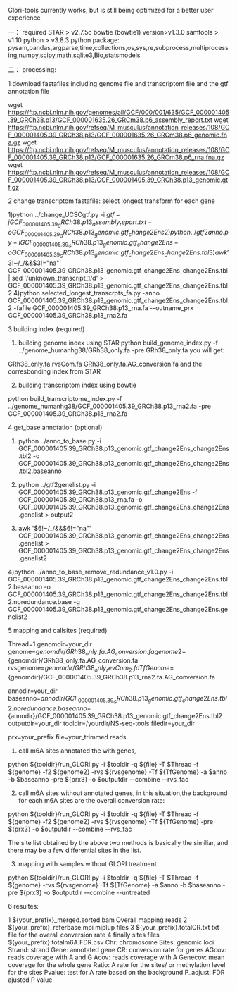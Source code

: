 Glori-tools currently works, but is still being optimized for a better user experience

一： required
STAR > v2.7.5c
bowtie (bowtie1) version>v1.3.0
samtools > v1.10
python > v3.8.3
python package: 
pysam,pandas,argparse,time,collections,os,sys,re,subprocess,multiprocessing,numpy,scipy,math,sqlite3,Bio,statsmodels


二： processing:

1 download fastafiles including genome file and transcriptom file and the gtf annotation file


wget https://ftp.ncbi.nlm.nih.gov/genomes/all/GCF/000/001/635/GCF_000001405.39_GRCh38.p13/GCF_000001635.26_GRCm38.p6_assembly_report.txt
wget https://ftp.ncbi.nlm.nih.gov/refseq/M_musculus/annotation_releases/108/GCF_000001405.39_GRCh38.p13/GCF_000001635.26_GRCm38.p6_genomic.fna.gz
wget https://ftp.ncbi.nlm.nih.gov/refseq/M_musculus/annotation_releases/108/GCF_000001405.39_GRCh38.p13/GCF_000001635.26_GRCm38.p6_rna.fna.gz
wget https://ftp.ncbi.nlm.nih.gov/refseq/M_musculus/annotation_releases/108/GCF_000001405.39_GRCh38.p13/GCF_000001405.39_GRCh38.p13_genomic.gtf.gz

2 change transcriptom fastafile: select longest transform for each gene 


1)python ../change_UCSCgtf.py -i $gtf -j GCF_000001405.39_GRCh38.p13_assembly_report.txt -o GCF_000001405.39_GRCh38.p13_genomic.gtf_change2Ens
2)python ../gtf2anno.py -i GCF_000001405.39_GRCh38.p13_genomic.gtf_change2Ens -o GCF_000001405.39_GRCh38.p13_genomic.gtf_change2Ens_change2Ens.tbl
3)awk '$3!~/_/&&$3!="na"' GCF_000001405.39_GRCh38.p13_genomic.gtf_change2Ens_change2Ens.tbl | sed '/unknown_transcript_1/d'  > GCF_000001405.39_GRCh38.p13_genomic.gtf_change2Ens_change2Ens.tbl2
4)python selected_longest_transcrpts_fa.py -anno GCF_000001405.39_GRCh38.p13_genomic.gtf_change2Ens_change2Ens.tbl2 -fafile GCF_000001405.39_GRCh38.p13_rna.fa --outname_prx GCF_000001405.39_GRCh38.p13_rna2.fa

3 building index (required)

1) building genome index using STAR
python build_genome_index.py -f ../genome_humanhg38/GRh38_only.fa -pre GRh38_only.fa
you will get:

GRh38_only.fa.rvsCom.fa
GRh38_only.fa.AG_conversion.fa
and the corresbonding index from STAR

2) building transcriptom index using bowtie

python build_transcriptome_index.py -f ../genome_humanhg38/GCF_000001405.39_GRCh38.p13_rna2.fa -pre GCF_000001405.39_GRCh38.p13_rna2.fa

4 get_base annotation (optional)


1) python ../anno_to_base.py -i GCF_000001405.39_GRCh38.p13_genomic.gtf_change2Ens_change2Ens.tbl2 -o GCF_000001405.39_GRCh38.p13_genomic.gtf_change2Ens_change2Ens.tbl2.baseanno

2) python ../gtf2genelist.py -i GCF_000001405.39_GRCh38.p13_genomic.gtf_change2Ens -f GCF_000001405.39_GRCh38.p13_rna.fa -o GCF_000001405.39_GRCh38.p13_genomic.gtf_change2Ens_change2Ens.genelist > output2

3) awk '$6!~/_/&&$6!="na"' GCF_000001405.39_GRCh38.p13_genomic.gtf_change2Ens_change2Ens.genelist > GCF_000001405.39_GRCh38.p13_genomic.gtf_change2Ens_change2Ens.genelist2

4)python ../anno_to_base_remove_redundance_v1.0.py -i GCF_000001405.39_GRCh38.p13_genomic.gtf_change2Ens_change2Ens.tbl2.baseanno -o GCF_000001405.39_GRCh38.p13_genomic.gtf_change2Ens_change2Ens.tbl2.noredundance.base -g GCF_000001405.39_GRCh38.p13_genomic.gtf_change2Ens_change2Ens.genelist2

5 mapping and callsites (required)


Thread=1
genomdir=your_dir
genome=${genomdir}/GRh38_only.fa.AG_conversion.fa
genome2=${genomdir}/GRh38_only.fa.AG_conversion.fa
rvsgenome=${genomdir}/GRh38_only_revCom_2.fa
TfGenome=${genomdir}/GCF_000001405.39_GRCh38.p13_rna2.fa.AG_conversion.fa

annodir=your_dir
baseanno=${annodir}/GCF_000001405.39_GRCh38.p13_genomic.gtf_change2Ens.tbl2.noredundance.base
anno=${annodir}/GCF_000001405.39_GRCh38.p13_genomic.gtf_change2Ens.tbl2
outputdir=your_dir
tooldir=/yourdir/NS-seq-tools
filedir=your_dir

prx=your_prefix
file=your_trimmed reads

1) call m6A sites annotated the with genes,

python ${tooldir}/run_GLORI.py -i $tooldir -q ${file} -T $Thread -f ${genome} -f2 ${genome2} -rvs ${rvsgenome} -Tf ${TfGenome} -a $anno -b $baseanno -pre ${prx3} -o $outputdir --combine --rvs_fac

2) call m6A sites without annotated genes, in this situation,the background for each m6A sites are the overall conversion rate:

python ${tooldir}/run_GLORI.py -i $tooldir -q ${file} -T $Thread -f ${genome} -f2 ${genome2} -rvs ${rvsgenome} -Tf ${TfGenome} -pre ${prx3} -o $outputdir --combine --rvs_fac

The site list obtained by the above two methods is basically the similiar, and there may be a few differential sites in the list.

3) mapping with samples without GLORI treatment

python ${tooldir}/run_GLORI.py -i $tooldir -q ${file} -T $Thread -f ${genome} -rvs ${rvsgenome} -Tf ${TfGenome} -a $anno -b     $baseanno -pre ${prx3} -o $outputdir --combine --untreated


6 resultes:

1 ${your_prefix}_merged.sorted.bam
Overall mapping reads
2 ${your_prefix}_referbase.mpi
miplup files
3 ${your_prefix}.totalCR.txt
txt file for the overall conversion rate
4 finally sites files
${your_prefix}.totalm6A.FDR.csv
Chr: chromosome
Sites: genomic loci
Strand: strand
Gene: annotated gene
CR: conversion rate for genes
AGcov: reads coverage with A and G
Acov: reads coverage with A
Genecov: mean coverage for the whole gene
Ratio: A rate for the sites/ or methylation level for the sites
Pvalue: test for A rate based on the background
P_adjust: FDR ajusted P value

